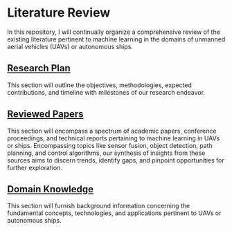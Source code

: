# Literature Review

In this repository, I will continually organize a comprehensive review of the existing literature pertinent to machine learning in the domains of unmanned aerial vehicles (UAVs) or autonomous ships.

## [Research Plan](./Research%20Plan.md)

This section will outline the objectives, methodologies, expected contributions, and timeline with milestones of our research endeavor.

## [Reviewed Papers](./Paper%20List.md)

This section will encompass a spectrum of academic papers, conference proceedings, and technical reports pertaining to machine learning in UAVs or ships. Encompassing topics like sensor fusion, object detection, path planning, and control algorithms, our synthesis of insights from these sources aims to discern trends, identify gaps, and pinpoint opportunities for further exploration.

## [Domain Knowledge](./DomainDetails.md)

This section will furnish background information concerning the fundamental concepts, technologies, and applications pertinent to UAVs or autonomous ships.
